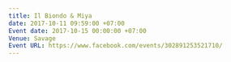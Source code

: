```yaml
---
title: Il Biondo & Miya
date: 2017-10-11 09:59:00 +07:00
Event date: 2017-10-15 00:00:00 +07:00
Venue: Savage
Event URL: https://www.facebook.com/events/302891253521710/
---
```


